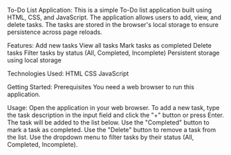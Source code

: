 To-Do List Application:
This is a simple To-Do list application built using HTML, CSS, and JavaScript. The application allows users to add, view, and delete tasks. The tasks are stored in the browser's local storage to ensure persistence across page reloads.

Features:
Add new tasks
View all tasks
Mark tasks as completed
Delete tasks
Filter tasks by status (All, Completed, Incomplete)
Persistent storage using local storage

Technologies Used:
HTML
CSS
JavaScript

Getting Started:
Prerequisites
You need a web browser to run this application.

Usage:
Open the application in your web browser.
To add a new task, type the task description in the input field and click the "+" button or press Enter.
The task will be added to the list below.
Use the "Completed" button to mark a task as completed.
Use the "Delete" button to remove a task from the list.
Use the dropdown menu to filter tasks by their status (All, Completed, Incomplete).

